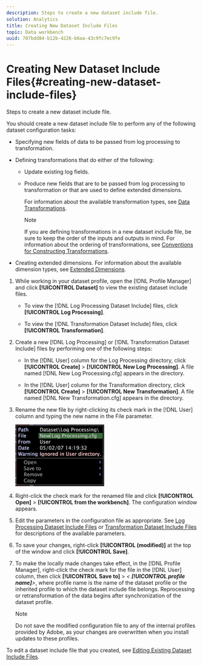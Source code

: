 ```yaml
---
description: Steps to create a new dataset include file.
solution: Analytics
title: Creating New Dataset Include Files
topic: Data workbench
uuid: 707bdd84-b12b-4226-b6aa-43c9fc7ec9fe
---
```


# Creating New Dataset Include Files{#creating-new-dataset-include-files}

Steps to create a new dataset include file.

You should create a new dataset include file to perform any of the following dataset configuration tasks:

* Specifying new fields of data to be passed from log processing to transformation. 
* Defining transformations that do either of the following:

    * Update existing log fields. 
    * Produce new fields that are to be passed from log processing to transformation or that are used to define extended dimensions.

      For information about the available transformation types, see [Data Transformations](../../../../home/c-dataset-const-proc/c-data-trans/c-abt-transf.md).

      >[!NOTE]
      >
      >If you are defining transformations in a new dataset include file, be sure to keep the order of the inputs and outputs in mind. For information about the ordering of transformations, see [Conventions for Constructing Transformations](../../../../home/c-dataset-const-proc/c-data-trans/c-con-transf.md#concept-01998eebb7e347c58255fb442f2613b6).

* Creating extended dimensions. For information about the available dimension types, see [Extended Dimensions](../../../../home/c-dataset-const-proc/c-ex-dim/c-abt-ex-dim.md).

1. While working in your dataset profile, open the [!DNL Profile Manager] and click **[!UICONTROL Dataset]** to view the existing dataset include files.

    * To view the [!DNL Log Processing Dataset Include] files, click **[!UICONTROL Log Processing]**. 
    
    * To view the [!DNL Transformation Dataset Include] files, click **[!UICONTROL Transformation]**.

1. Create a new [!DNL Log Processing] or [!DNL Transformation Dataset Include] files by performing one of the following steps:

    * In the [!DNL User] column for the Log Processing directory, click **[!UICONTROL Create]** > **[!UICONTROL New Log Processing]**. A file named [!DNL New Log Processing.cfg] appears in the directory. 
    
    * In the [!DNL User] column for the Transformation directory, click **[!UICONTROL Create]** > **[!UICONTROL New Transformation]**. A file named [!DNL New Transformation.cfg] appears in the directory.

1. Rename the new file by right-clicking its check mark in the [!DNL User] column and typing the new name in the File parameter.

   ![Step Info](assets/vis_ProfileManager_RenameFile.png)

1. Right-click the check mark for the renamed file and click **[!UICONTROL Open]** > **[!UICONTROL from the workbench]**. The configuration window appears.
1. Edit the parameters in the configuration file as appropriate. See [Log Processing Dataset Include Files](../../../../home/c-dataset-const-proc/c-dataset-inc-files/c-types-dataset-inc-files/c-log-proc-dataset-inc-files/c-log-proc-dataset-inc-files.md#concept-999475a22519432e98844622ca95b6ab) or [Transformation Dataset Include Files](../../../../home/c-dataset-const-proc/c-dataset-inc-files/c-types-dataset-inc-files/c-trans-dataset-inc-files.md#concept-c64aa78ed9ce40b8a0f4932c82ff5ace) for descriptions of the available parameters.
1. To save your changes, right-click **[!UICONTROL (modified)]** at the top of the window and click **[!UICONTROL Save]**.
1. To make the locally made changes take effect, in the [!DNL Profile Manager], right-click the check mark for the file in the [!DNL User] column, then click **[!UICONTROL Save to]** > *< **[!UICONTROL profile name]**>*, where profile name is the name of the dataset profile or the inherited profile to which the dataset include file belongs. Reprocessing or retransformation of the data begins after synchronization of the dataset profile.

   >[!NOTE]
   >
   >Do not save the modified configuration file to any of the internal profiles provided by Adobe, as your changes are overwritten when you install updates to these profiles.

To edit a dataset include file that you created, see [Editing Existing Dataset Include Files](../../../../home/c-dataset-const-proc/c-dataset-inc-files/c-work-dataset-inc-files/t-edit-ex-dataset-inc-files.md#task-456c04e38ebc425fb35677a6bb6aa077). 
